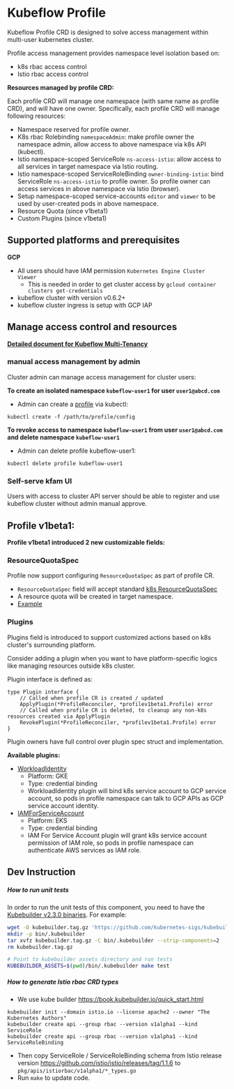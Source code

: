 # Kubeflow Profile

Kubeflow Profile CRD is designed to solve access management within multi-user kubernetes cluster.

Profile access management provides namespace level isolation based on:

- k8s rbac access control
- Istio rbac access control

**Resources managed by profile CRD:**

Each profile CRD will manage one namespace (with same name as profile CRD), and will have one owner.
Specifically, each profile CRD will manage following resources:

- Namespace reserved for profile owner.
- K8s rbac Rolebinding `namespaceAdmin`: make profile owner the namespace admin, allow access to above namespace via k8s API (kubectl).
- Istio namespace-scoped ServiceRole `ns-access-istio`: allow access to all services in target namespace via Istio routing.
- Istio namespace-scoped ServiceRoleBinding `owner-binding-istio`: bind ServiceRole `ns-access-istio` to profile owner. 
So profile owner can access services in above namespace via Istio (browser).
- Setup namespace-scoped service-accounts `editor` and `viewer` to be used by user-created pods in above namespace.
- Resource Quota (since v1beta1)
- Custom Plugins (since v1beta1)

## Supported platforms and prerequisites

**GCP**
- All users should have IAM permission `Kubernetes Engine Cluster Viewer`
  - This is needed in order to get cluster access by `gcloud container clusters get-credentials`
- kubeflow cluster with version v0.6.2+
- kubeflow cluster ingress is setup with GCP IAP

## Manage access control and resources

**[Detailed document for Kubeflow Multi-Tenancy](https://www.kubeflow.org/docs/other-guides/multi-user-overview/)**

### manual access management by admin

Cluster admin can manage access management for cluster users:

**To create an isolated namespace `kubeflow-user1` for user `user1@abcd.com`**
- Admin can create a [profile](config/samples/profile_v1beta1_profile.yaml) via kubectl:
```
kubectl create -f /path/to/profile/config
```

**To revoke access to namespace `kubeflow-user1` from user `user1@abcd.com` and delete namespace `kubeflow-user1`**
- Admin can delete profile kubeflow-user1:
```
kubectl delete profile kubeflow-user1
```

### Self-serve kfam UI 

Users with access to cluster API server should be able to register and use kubeflow cluster without admin manual approve.


## Profile v1beta1:

**Profile v1beta1 introduced 2 new customizable fields:**

### ResourceQuotaSpec
Profile now support configuring `ResourceQuotaSpec` as part of profile CR.
- `ResourceQuotaSpec` field will accept standard [k8s ResourceQuotaSpec](https://godoc.org/k8s.io/api/core/v1#ResourceQuotaSpec)
- A resource quota will be created in target namespace.
- [Example](config/samples/profile_v1beta1_profile.yaml)

### Plugins
Plugins field is introduced to support customized actions based on k8s cluster's surrounding platform.

Consider adding a plugin when you want to have platform-specific logics like managing resources outside k8s cluster.

Plugin interface is defined as:
```$xslt
type Plugin interface {
	// Called when profile CR is created / updated
	ApplyPlugin(*ProfileReconciler, *profilev1beta1.Profile) error
	// Called when profile CR is deleted, to cleanup any non-k8s resources created via ApplyPlugin
	RevokePlugin(*ProfileReconciler, *profilev1beta1.Profile) error
}
```
Plugin owners have full control over plugin spec struct and implementation.

**Available plugins:**
- [WorkloadIdentity](controllers/plugin_workload_identity.go)
  - Platform: GKE
  - Type: credential binding
  - WorkloadIdentity plugin will bind k8s service account to GCP service account, 
  so pods in profile namespace can talk to GCP APIs as GCP service account identity.
- [IAMForServiceAccount](controllers/plugin_iam.go)
  - Platform: EKS
  - Type: credential binding
  - IAM For Service Account plugin will grant k8s service account permission of IAM role,
  so pods in profile namespace can authenticate AWS services as IAM role.

## Dev Instruction

##### How to run unit tests

In order to run the unit tests of this component, you need to have the
[Kubebuilder v2.3.0 binaries](https://github.com/kubernetes-sigs/kubebuilder/releases/tag/v2.3.0).
For example:

```bash
wget -O kubebuilder.tag.gz 'https://github.com/kubernetes-sigs/kubebuilder/releases/download/v2.3.0/kubebuilder_2.3.0_linux_amd64.tar.gz'
mkdir -p bin/.kubebuilder
tar xvfz kubebuilder.tag.gz -C bin/.kubebuilder --strip-components=2
rm kubebuilder.tag.gz

# Point to kubebuilder assets directory and run tests
KUBEBUILDER_ASSETS=$(pwd)/bin/.kubebuilder make test
```

##### How to generate Istio rbac CRD types

- We use kube builder https://book.kubebuilder.io/quick_start.html
```
kubebuilder init --domain istio.io --license apache2 --owner "The Kubernetes Authors"
kubebuilder create api --group rbac --version v1alpha1 --kind ServiceRole
kubebuilder create api --group rbac --version v1alpha1 --kind ServiceRoleBinding
```
- Then copy ServiceRole / ServiceRoleBinding schema from Istio release version https://github.com/istio/istio/releases/tag/1.1.6 to `pkg/apis/istiorbac/v1alpha1/*_types.go`
- Run `make` to update code.
